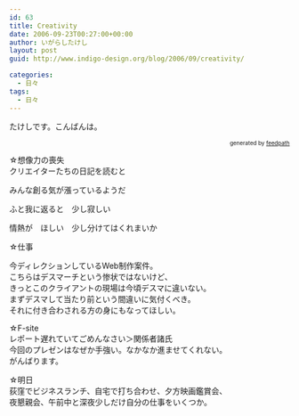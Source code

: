 ```yaml
---
id: 63
title: Creativity
date: 2006-09-23T00:27:00+00:00
author: いがらしたけし
layout: post
guid: http://www.indigo-design.org/blog/2006/09/creativity/

categories:
  - 日々
tags:
  - 日々
---
```

たけしです。こんばんは。

<div style="text-align: right;font-size: 10px">
  &nbsp;&nbsp;<span>generated by <a href="http://feedpath.jp">feedpath</a></span>
</div>

<!--more-->


  
☆想像力の喪失  
クリエイターたちの日記を読むと
  
みんな創る気が漲っているようだ
  
ふと我に返ると　少し寂しい
  
情熱が　ほしい　少し分けてはくれまいか

☆仕事
  
今ディレクションしているWeb制作案件。  
こちらはデスマーチという惨状ではないけど、  
きっとこのクライアントの現場は今頃デスマに違いない。  
まずデスマして当たり前という間違いに気付くべき。  
それに付き合わされる方の身にもなってほしい。

☆F-site  
レポート遅れていてごめんなさい＞関係者諸氏  
今回のプレゼンはなぜか手強い。なかなか進ませてくれない。  
がんばります。

☆明日  
荻窪でビジネスランチ、自宅で打ち合わせ、夕方映画鑑賞会、  
夜懇親会、午前中と深夜少しだけ自分の仕事をいくつか。
